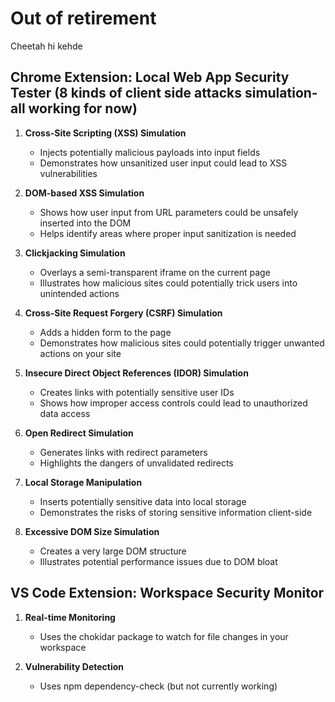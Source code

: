 # Out of retirement

Cheetah hi kehde

## Chrome Extension: Local Web App Security Tester (8 kinds of client side attacks simulation- all working for now)

1. **Cross-Site Scripting (XSS) Simulation**
   - Injects potentially malicious payloads into input fields
   - Demonstrates how unsanitized user input could lead to XSS vulnerabilities

2. **DOM-based XSS Simulation**
   - Shows how user input from URL parameters could be unsafely inserted into the DOM
   - Helps identify areas where proper input sanitization is needed

3. **Clickjacking Simulation**
   - Overlays a semi-transparent iframe on the current page
   - Illustrates how malicious sites could potentially trick users into unintended actions

4. **Cross-Site Request Forgery (CSRF) Simulation**
   - Adds a hidden form to the page
   - Demonstrates how malicious sites could potentially trigger unwanted actions on your site

5. **Insecure Direct Object References (IDOR) Simulation**
   - Creates links with potentially sensitive user IDs
   - Shows how improper access controls could lead to unauthorized data access

6. **Open Redirect Simulation**
   - Generates links with redirect parameters
   - Highlights the dangers of unvalidated redirects

7. **Local Storage Manipulation**
   - Inserts potentially sensitive data into local storage
   - Demonstrates the risks of storing sensitive information client-side

8. **Excessive DOM Size Simulation**
   - Creates a very large DOM structure
   - Illustrates potential performance issues due to DOM bloat


## VS Code Extension: Workspace Security Monitor

1. **Real-time Monitoring**
   - Uses the chokidar package to watch for file changes in your workspace

2. **Vulnerability Detection**
   - Uses npm dependency-check (but not currently working)


